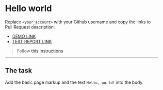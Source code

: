 # Hello world
Replace `<your_account>` with your Github username and copy the links to Pull Request description:
- [DEMO LINK](https://<Reptiloid044>.github.io/layout_hello-world/)
- [TEST REPORT LINK](https://<Reptiloid044>.github.io/layout_hello-world/report/html_report/)

> Follow [this instructions](https://mate-academy.github.io/layout_task-guideline/#how-to-solve-the-layout-tasks-on-github)
___

## The task 
Add the basic page markup and the text `Hello, world!` into the body.
